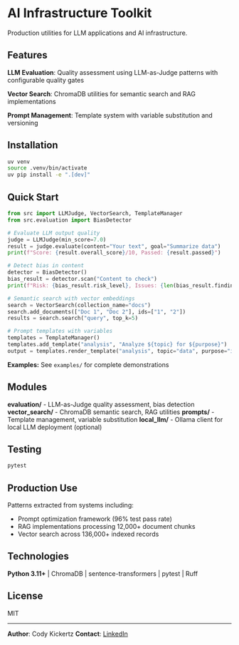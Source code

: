# AI Infrastructure Toolkit

Production utilities for LLM applications and AI infrastructure.

## Features

**LLM Evaluation**: Quality assessment using LLM-as-Judge patterns with configurable quality gates

**Vector Search**: ChromaDB utilities for semantic search and RAG implementations

**Prompt Management**: Template system with variable substitution and versioning

## Installation

```bash
uv venv
source .venv/bin/activate
uv pip install -e ".[dev]"
```

## Quick Start

```python
from src import LLMJudge, VectorSearch, TemplateManager
from src.evaluation import BiasDetector

# Evaluate LLM output quality
judge = LLMJudge(min_score=7.0)
result = judge.evaluate(content="Your text", goal="Summarize data")
print(f"Score: {result.overall_score}/10, Passed: {result.passed}")

# Detect bias in content
detector = BiasDetector()
bias_result = detector.scan("Content to check")
print(f"Risk: {bias_result.risk_level}, Issues: {len(bias_result.findings)}")

# Semantic search with vector embeddings
search = VectorSearch(collection_name="docs")
search.add_documents(["Doc 1", "Doc 2"], ids=["1", "2"])
results = search.search("query", top_k=5)

# Prompt templates with variables
templates = TemplateManager()
templates.add_template("analysis", "Analyze ${topic} for ${purpose}")
output = templates.render_template("analysis", topic="data", purpose="insights")
```

**Examples:** See `examples/` for complete demonstrations

## Modules

**evaluation/** - LLM-as-Judge quality assessment, bias detection
**vector_search/** - ChromaDB semantic search, RAG utilities
**prompts/** - Template management, variable substitution
**local_llm/** - Ollama client for local LLM deployment (optional)

## Testing

```bash
pytest
```

## Production Use

Patterns extracted from systems including:
- Prompt optimization framework (96% test pass rate)
- RAG implementations processing 12,000+ document chunks
- Vector search across 136,000+ indexed records

## Technologies

**Python 3.11+** | ChromaDB | sentence-transformers | pytest | Ruff

## License

MIT

---

**Author**: Cody Kickertz
**Contact**: [LinkedIn](https://linkedin.com/in/Cody-Kickertz/)
